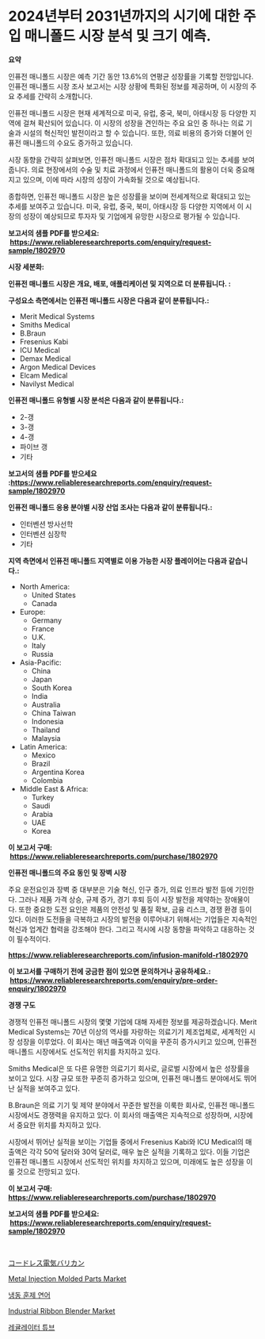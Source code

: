 <p><h1>2024년부터 2031년까지의 시기에 대한 주입 매니폴드 시장 분석 및 크기 예측.</h1></p><p><strong>요약</strong></p>
<p><p>인퓨전 매니폴드 시장은 예측 기간 동안 13.6%의 연평균 성장률을 기록할 전망입니다. 인퓨전 매니폴드 시장 조사 보고서는 시장 상황에 특화된 정보를 제공하며, 이 시장의 주요 추세를 간략히 소개합니다.</p><p>인퓨전 매니폴드 시장은 현재 세계적으로 미국, 유럽, 중국, 북미, 아태시장 등 다양한 지역에 걸쳐 확산되어 있습니다. 이 시장의 성장을 견인하는 주요 요인 중 하나는 의료 기술과 시설의 혁신적인 발전이라고 할 수 있습니다. 또한, 의료 비용의 증가와 더불어 인퓨전 매니폴드의 수요도 증가하고 있습니다.</p><p>시장 동향을 간략히 살펴보면, 인퓨전 매니폴드 시장은 점차 확대되고 있는 추세를 보여줍니다. 의료 현장에서의 수술 및 치료 과정에서 인퓨전 매니폴드의 활용이 더욱 중요해지고 있으며, 이에 따라 시장의 성장이 가속화될 것으로 예상됩니다.</p><p>종합하면, 인퓨전 매니폴드 시장은 높은 성장률을 보이며 전세계적으로 확대되고 있는 추세를 보여주고 있습니다. 미국, 유럽, 중국, 북미, 아태시장 등 다양한 지역에서 이 시장의 성장이 예상되므로 투자자 및 기업에게 유망한 시장으로 평가될 수 있습니다.</p></p>
<p><strong>보고서의 샘플 PDF를 받으세요: &nbsp;<a href="https://www.reliableresearchreports.com/enquiry/request-sample/1802970">https://www.reliableresearchreports.com/enquiry/request-sample/1802970</a></strong></p>
<p><strong>시장 세분화:</strong></p>
<p><strong> 인퓨전 매니폴드 시장은 개요, 배포, 애플리케이션 및 지역으로 더 분류됩니다. :</strong></p>
<p><strong>구성요소 측면에서는 인퓨전 매니폴드 시장은 다음과 같이 분류됩니다.:</strong></p>
<p><ul><li>Merit Medical Systems</li><li>Smiths Medical</li><li>B.Braun</li><li>Fresenius Kabi</li><li>ICU Medical</li><li>Demax Medical</li><li>Argon Medical Devices</li><li>Elcam Medical</li><li>Navilyst Medical</li></ul></p>
<p><strong> 인퓨전 매니폴드 유형별 시장 분석은 다음과 같이 분류됩니다.:</strong></p>
<p><ul><li>2-갱</li><li>3-갱</li><li>4-갱</li><li>파이브 갱</li><li>기타</li></ul></p>
<p><strong>보고서의 샘플 PDF를 받으세요 :<a href="https://www.reliableresearchreports.com/enquiry/request-sample/1802970">https://www.reliableresearchreports.com/enquiry/request-sample/1802970</a></strong></p>
<p><strong> 인퓨전 매니폴드 응용 분야별 시장 산업 조사는 다음과 같이 분류됩니다.:</strong></p>
<p><ul><li>인터벤션 방사선학</li><li>인터벤션 심장학</li><li>기타</li></ul></p>
<p><strong>지역 측면에서 인퓨전 매니폴드 지역별로 이용 가능한 시장 플레이어는 다음과 같습니다.:</strong></p>
<p><ul>
    <li>
        North America:
        <ul>
            <li>United States</li>
            <li>Canada</li>
        </ul>
    </li>
    <li>
        Europe:
        <ul>
            <li>Germany</li>
            <li>France</li>
            <li>U.K.</li>
            <li>Italy</li>
            <li>Russia</li>
        </ul>
    </li>
    <li>
        Asia-Pacific:
        <ul>
            <li>China</li>
            <li>Japan</li>
            <li>South Korea</li>
            <li>India</li>
            <li>Australia</li>
            <li>China Taiwan</li>
            <li>Indonesia</li>
            <li>Thailand</li>
            <li>Malaysia</li>
        </ul>
    </li>
    <li>
        Latin America:
        <ul>
            <li>Mexico</li>
            <li>Brazil</li>
            <li>Argentina Korea</li>
            <li>Colombia</li>
        </ul>
    </li>
    <li>
        Middle East & Africa:
        <ul>
            <li>Turkey</li>
            <li>Saudi</li>
            <li>Arabia</li>
            <li>UAE</li>
            <li>Korea</li>
        </ul>
    </li>
    </ul></p>
<p><strong>이 보고서 구매: &nbsp;<a href="https://www.reliableresearchreports.com/purchase/1802970">https://www.reliableresearchreports.com/purchase/1802970</a></strong></p>
<p><strong>인퓨전 매니폴드의 주요 동인 및 장벽 시장</strong></p>
<p><p>주요 운전요인과 장벽 중 대부분은 기술 혁신, 인구 증가, 의료 인프라 발전 등에 기인한다. 그러나 제품 가격 상승, 규제 증가, 경기 후퇴 등이 시장 발전을 제약하는 장애물이다. 또한 중요한 도전 요인은 제품의 안전성 및 품질 확보, 금융 리스크, 경쟁 환경 등이 있다. 이러한 도전들을 극복하고 시장의 발전을 이루어내기 위해서는 기업들은 지속적인 혁신과 업계간 협력을 강조해야 한다. 그리고 적시에 시장 동향을 파악하고 대응하는 것이 필수적이다.</p></p>
<p><strong><a href="https://www.reliableresearchreports.com/infusion-manifold-r1802970">https://www.reliableresearchreports.com/infusion-manifold-r1802970</a></strong></p>
<p><strong>이 보고서를 구매하기 전에 궁금한 점이 있으면 문의하거나 공유하세요.: &nbsp;<a href="https://www.reliableresearchreports.com/enquiry/pre-order-enquiry/1802970">https://www.reliableresearchreports.com/enquiry/pre-order-enquiry/1802970</a></strong></p>
<p><strong>경쟁 구도</strong></p>
<p><p>경쟁적 인퓨전 매니폴드 시장의 몇몇 기업에 대해 자세한 정보를 제공하겠습니다. Merit Medical Systems는 70년 이상의 역사를 자랑하는 의료기기 제조업체로, 세계적인 시장 성장을 이루었다. 이 회사는 매년 매출액과 이익을 꾸준히 증가시키고 있으며, 인퓨전 매니폴드 시장에서도 선도적인 위치를 차지하고 있다.</p><p>Smiths Medical은 또 다른 유명한 의료기기 회사로, 글로벌 시장에서 높은 성장률을 보이고 있다. 시장 규모 또한 꾸준히 증가하고 있으며, 인퓨전 매니폴드 분야에서도 뛰어난 실적을 보여주고 있다.</p><p>B.Braun은 의료 기기 및 제약 분야에서 꾸준한 발전을 이룩한 회사로, 인퓨전 매니폴드 시장에서도 경쟁력을 유지하고 있다. 이 회사의 매출액은 지속적으로 성장하며, 시장에서 중요한 위치를 차지하고 있다.</p><p>시장에서 뛰어난 실적을 보이는 기업들 중에서 Fresenius Kabi와 ICU Medical의 매출액은 각각 50억 달러와 30억 달러로, 매우 높은 실적을 기록하고 있다. 이들 기업은 인퓨전 매니폴드 시장에서 선도적인 위치를 차지하고 있으며, 미래에도 높은 성장을 이룰 것으로 전망되고 있다.</p></p>
<p><strong>이 보고서 구매: &nbsp; <a href="https://www.reliableresearchreports.com/purchase/1802970">https://www.reliableresearchreports.com/purchase/1802970</a></strong></p>
<p><strong>보고서의 샘플 PDF를 받으세요: &nbsp;<a href="https://www.reliableresearchreports.com/enquiry/request-sample/1802970">https://www.reliableresearchreports.com/enquiry/request-sample/1802970</a></strong><strong></strong></p>
<p>&nbsp;</p>
<p><p><a href="https://github.com/ReganWisoky2023/Market-Research-Report-List-1/blob/main/213328824775.md">コードレス電気バリカン</a></p><p><a href="https://issuu.com/reportprime-2/docs/metal-injection-molded-parts-market-size-2030.pptx">Metal Injection Molded Parts Market</a></p><p><a href="https://medium.com/@sophieinleeds/%EB%83%89%EB%8F%99-%EC%97%B0%EC%96%B4-%EC%8B%9C%EC%9E%A5-%EB%B3%B4%EA%B3%A0%EC%84%9C%EB%8A%94-%EC%9D%B4-%EC%8B%9C%EC%9E%A5%EC%9D%98-%EC%B5%9C%EC%8B%A0-%ED%8A%B8%EB%A0%8C%EB%93%9C-%EB%B0%8F-%EC%84%B1%EC%9E%A5-%EA%B8%B0%ED%9A%8C%EB%A5%BC-%EB%B3%B4%EC%97%AC%EC%A4%8D%EB%8B%88%EB%8B%A4-e858373fbff0">냉동 훈제 연어</a></p><p><a href="https://github.com/beatblasta/Market-Research-Report-List-2/blob/main/industrial-ribbon-blender-market.md">Industrial Ribbon Blender Market</a></p><p><a href="https://github.com/oajzkywllm460/Market-Research-Report-List-1/blob/main/439443024291.md">레귤레이터 튜브</a></p></p>